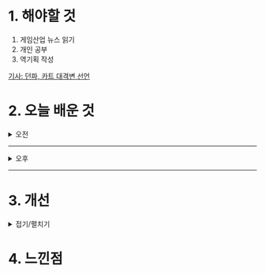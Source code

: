 
# 1. 해야할 것

1. 게임산업 뉴스 읽기 
2. 개인 공부  
3. 역기획 작성

[기사: 던파, 카트 대격변 선언](https://www.gameinsight.co.kr/news/articleView.html?idxno=33215)


# 2. 오늘 배운 것

<details>
<summary>오전</summary>

## 오늘의 뉴스
### 던파, 카트 대격변 선언
![image](https://github.com/user-attachments/assets/aed474f1-6667-4e9d-b28a-ee2a18b84f37)

업데이트 일정을 알려주는 것만으로도 이렇게 큰 반응 차이를 얻을 수 있다는 게 놀랍다.\
아니 사실 알고 있다.

개편 내용이 얼마나 화려하고 멋지든 그 내용이 적용되는 시점까지만 버티거나 기다리면 된다인데,\
일정이 없으면 그저 하염없이 계속 기다리고 있어야하니 반응이 갈릴 수 밖에 없지.

둘 다 내가 해보고 재밌었던 기억이 있는 게임이라 잘 되었으면 하는 바램이다.
</details>

****

<details>
<summary>오후</summary>


</details>

****


# 3. 개선


<details>
<summary>접기/펼치기</summary>


</details>



# 4. 느낀점


